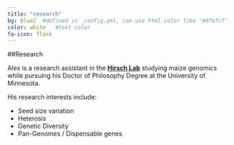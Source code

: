 ```yaml
---
title: "research"
bg: blue2  #defined in _config.yml, can use html color like '#0fbfcf'
color: white   #text color
fa-icon: flask
---
```


##Research  

Alex is a research assistant in the [**Hirsch Lab**](hirschlab.cfans.umn.edu) studying maize genomics while pursuing his Doctor of Philosophy Degree at the University of Minnesota.  

His research interests include:  

* Seed size variation  
* Heterosis  
* Genetic Diversity  
* Pan-Genomes / Dispensable genes  
